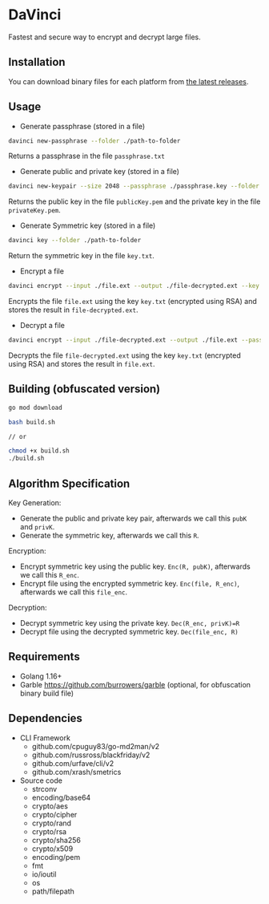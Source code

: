 # DaVinci
Fastest and secure way to encrypt and decrypt large files.

## Installation
You can download binary files for each platform from [the latest releases](https://github.com/eminmuhammadi/davinci/releases).


## Usage
- Generate passphrase (stored in a file)
```bash
davinci new-passphrase --folder ./path-to-folder
```
Returns a passphrase in the file `passphrase.txt`

- Generate public and private key (stored in a file)
```bash
davinci new-keypair --size 2048 --passphrase ./passphrase.key --folder ./path-to-folder
```
Returns the public key in the file `publicKey.pem` and the private key in the file `privateKey.pem`.

- Generate Symmetric key (stored in a file)
```bash
davinci key --folder ./path-to-folder
```
Return the symmetric key in the file `key.txt`.

- Encrypt a file
```bash
davinci encrypt --input ./file.ext --output ./file-decrypted.ext --key ./key.txt --passphrase ./passphrase.key --public-key ./publicKey.pem
```
Encrypts the file `file.ext` using the key `key.txt` (encrypted using RSA) and stores the result in `file-decrypted.ext`.

- Decrypt a file
```bash
davinci encrypt --input ./file-decrypted.ext --output ./file.ext --passphrase ./passphrase.key --private-key ./privateKey.pem
```
Decrypts the file `file-decrypted.ext` using the key `key.txt` (encrypted using RSA) and stores the result in `file.ext`.

## Building (obfuscated version)
```bash
go mod download
```

```bash
bash build.sh

// or

chmod +x build.sh
./build.sh
```

## Algorithm Specification
Key Generation:
- Generate the public and private key pair, afterwards we call this `pubK` and `privK`.
- Generate the symmetric key, afterwards we call this `R`.

Encryption:
- Encrypt symmetric key using the public key. `Enc(R, pubK)`, afterwards we call this `R_enc`.
- Encrypt file using the encrypted symmetric key. `Enc(file, R_enc)`, afterwards we call this `file_enc`.

Decryption:
- Decrypt symmetric key using the private key. `Dec(R_enc, privK)=R`
- Decrypt file using the decrypted symmetric key. `Dec(file_enc, R)`

## Requirements
- Golang 1.16+
- Garble https://github.com/burrowers/garble (optional, for obfuscation binary build file)

## Dependencies
- CLI Framework
  - github.com/cpuguy83/go-md2man/v2
  - github.com/russross/blackfriday/v2
  - github.com/urfave/cli/v2
  - github.com/xrash/smetrics
- Source code
  - strconv
  - encoding/base64
  - crypto/aes
  - crypto/cipher
  - crypto/rand
  - crypto/rsa
  - crypto/sha256
  - crypto/x509
  - encoding/pem
  - fmt
  - io/ioutil
  - os
  - path/filepath